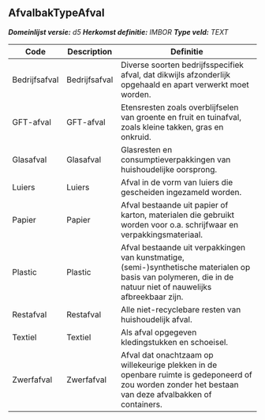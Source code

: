 ﻿## AfvalbakTypeAfval

*__Domeinlijst versie:__ d5*
*__Herkomst definitie:__ IMBOR*
*__Type veld:__ TEXT*

|__Code__ |__Description__ |__Definitie__	|
|	---	|	---	|   ---	| 
| Bedrijfsafval | Bedrijfsafval | Diverse soorten bedrijfsspecifiek afval, dat dikwijls afzonderlijk opgehaald en apart verwerkt moet worden. |
| GFT-afval | GFT-afval | Etensresten zoals overblijfselen van groente en fruit en tuinafval, zoals kleine takken, gras en onkruid. |
| Glasafval | Glasafval | Glasresten en consumptieverpakkingen van huishoudelijke oorsprong. |
| Luiers | Luiers | Afval in de vorm van luiers die gescheiden ingezameld worden. |
| Papier | Papier | Afval bestaande uit papier of karton, materialen die gebruikt worden voor o.a. schrijfwaar en verpakkingsmateriaal. |
| Plastic | Plastic | Afval bestaande uit verpakkingen van kunstmatige, (semi-)synthetische materialen op basis van polymeren, die in de natuur niet of nauwelijks afbreekbaar zijn. |
| Restafval | Restafval | Alle niet-recyclebare resten van huishoudelijk afval. |
| Textiel | Textiel | Als afval opgegeven kledingstukken en schoeisel. |
| Zwerfafval | Zwerfafval | Afval dat onachtzaam op willekeurige plekken in de openbare ruimte is gedeponeerd of zou worden zonder het bestaan van deze afvalbakken of containers. |
